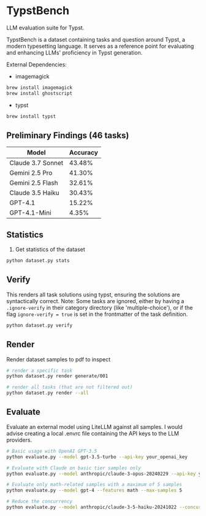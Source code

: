 # TypstBench

LLM evaluation suite for Typst.

TypstBench is a dataset containing tasks and question around Typst, a modern typesetting language. It serves as a reference point for evaluating and enhancing LLMs' proficiency in Typst generation.

External Dependencies:
- imagemagick
```sh
brew install imagemagick
brew install ghostscript
```

- typst
```sh
brew install typst
```

## Preliminary Findings (46 tasks)

| Model                          |   Accuracy |
|--------------------------------|------------|
| Claude 3.7 Sonnet              |    43.48%  |
| Gemini 2.5 Pro                 |    41.30%  |
| Gemini 2.5 Flash               |    32.61%  |
| Claude 3.5 Haiku               |    30.43%  |
| GPT-4.1                        |    15.22%  |
| GPT-4.1-Mini                   |     4.35%  |

## Statistics

1. Get statistics of the dataset
```sh
python dataset.py stats
```

## Verify

This renders all task solutions using typst, ensuring the solutions are syntactically correct.
Note: Some tasks are ignored, either by having a `.ignore-verify` in their category directory (like 'multiple-choice'), or if the flag `ignore-verify = true` is set in the frontmatter of the task definition.
```sh
python dataset.py verify
```

## Render

Render dataset samples to pdf to inspect
```sh
# render a specific task
python dataset.py render generate/001

# render all tasks (that are not filtered out)
python dataset.py render --all
```

## Evaluate

Evaluate an external model using LiteLLM against all samples. I would advise creating a local .envrc file containing the API keys to the LLM providers.
```sh
# Basic usage with OpenAI GPT-3.5
python evaluate.py --model gpt-3.5-turbo --api-key your_openai_key

# Evaluate with Claude on basic tier samples only
python evaluate.py --model anthropic/claude-3-opus-20240229 --api-key your_anthropic_key --tier basic

# Evaluate only math-related samples with a maximum of 5 samples
python evaluate.py --model gpt-4 --features math --max-samples 5

# Reduce the concurrency
python evaluate.py --model anthropic/claude-3-5-haiku-20241022 --concurrency 2
```
